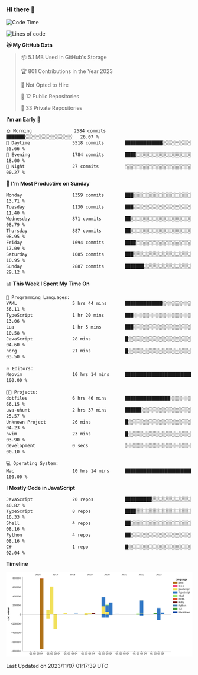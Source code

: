### Hi there 👋

<!--
**Clumsy-Coder/Clumsy-Coder** is a ✨ _special_ ✨ repository because its `README.md` (this file) appears on your GitHub profile.

Here are some ideas to get you started:

- 🔭 I’m currently working on ...
- 🌱 I’m currently learning ...
- 👯 I’m looking to collaborate on ...
- 🤔 I’m looking for help with ...
- 💬 Ask me about ...
- 📫 How to reach me: ...
- 😄 Pronouns: ...
- ⚡ Fun fact: ...
-->

<!-- anmol098/waka-readme-stats -->
<!--START_SECTION:waka-->
![Code Time](http://img.shields.io/badge/Code%20Time-441%20hrs%2056%20mins-blue)

![Lines of code](https://img.shields.io/badge/From%20Hello%20World%20I%27ve%20Written-3.0%20million%20lines%20of%20code-blue)

**🐱 My GitHub Data** 

> 📦 5.1 MB Used in GitHub's Storage 
 > 
> 🏆 801 Contributions in the Year 2023
 > 
> 🚫 Not Opted to Hire
 > 
> 📜 12 Public Repositories 
 > 
> 🔑 33 Private Repositories 
 > 
**I'm an Early 🐤** 

```text
🌞 Morning                2584 commits        ███████░░░░░░░░░░░░░░░░░░   26.07 % 
🌆 Daytime                5518 commits        ██████████████░░░░░░░░░░░   55.66 % 
🌃 Evening                1784 commits        ████░░░░░░░░░░░░░░░░░░░░░   18.00 % 
🌙 Night                  27 commits          ░░░░░░░░░░░░░░░░░░░░░░░░░   00.27 % 
```
📅 **I'm Most Productive on Sunday** 

```text
Monday                   1359 commits        ███░░░░░░░░░░░░░░░░░░░░░░   13.71 % 
Tuesday                  1130 commits        ███░░░░░░░░░░░░░░░░░░░░░░   11.40 % 
Wednesday                871 commits         ██░░░░░░░░░░░░░░░░░░░░░░░   08.79 % 
Thursday                 887 commits         ██░░░░░░░░░░░░░░░░░░░░░░░   08.95 % 
Friday                   1694 commits        ████░░░░░░░░░░░░░░░░░░░░░   17.09 % 
Saturday                 1085 commits        ███░░░░░░░░░░░░░░░░░░░░░░   10.95 % 
Sunday                   2887 commits        ███████░░░░░░░░░░░░░░░░░░   29.12 % 
```


📊 **This Week I Spent My Time On** 

```text
💬 Programming Languages: 
YAML                     5 hrs 44 mins       ██████████████░░░░░░░░░░░   56.11 % 
TypeScript               1 hr 20 mins        ███░░░░░░░░░░░░░░░░░░░░░░   13.06 % 
Lua                      1 hr 5 mins         ███░░░░░░░░░░░░░░░░░░░░░░   10.58 % 
JavaScript               28 mins             █░░░░░░░░░░░░░░░░░░░░░░░░   04.60 % 
norg                     21 mins             █░░░░░░░░░░░░░░░░░░░░░░░░   03.50 % 

🔥 Editors: 
Neovim                   10 hrs 14 mins      █████████████████████████   100.00 % 

🐱‍💻 Projects: 
dotfiles                 6 hrs 46 mins       █████████████████░░░░░░░░   66.15 % 
uva-uhunt                2 hrs 37 mins       ██████░░░░░░░░░░░░░░░░░░░   25.57 % 
Unknown Project          26 mins             █░░░░░░░░░░░░░░░░░░░░░░░░   04.23 % 
nvim                     23 mins             █░░░░░░░░░░░░░░░░░░░░░░░░   03.90 % 
development              0 secs              ░░░░░░░░░░░░░░░░░░░░░░░░░   00.10 % 

💻 Operating System: 
Mac                      10 hrs 14 mins      █████████████████████████   100.00 % 
```

**I Mostly Code in JavaScript** 

```text
JavaScript               20 repos            ██████████░░░░░░░░░░░░░░░   40.82 % 
TypeScript               8 repos             ████░░░░░░░░░░░░░░░░░░░░░   16.33 % 
Shell                    4 repos             ██░░░░░░░░░░░░░░░░░░░░░░░   08.16 % 
Python                   4 repos             ██░░░░░░░░░░░░░░░░░░░░░░░   08.16 % 
C#                       1 repo              █░░░░░░░░░░░░░░░░░░░░░░░░   02.04 % 
```



**Timeline**

![Lines of Code chart](https://raw.githubusercontent.com/Clumsy-Coder/Clumsy-Coder/main/assets/bar_graph.png)


 Last Updated on 2023/11/07 01:17:39 UTC
<!--END_SECTION:waka-->
